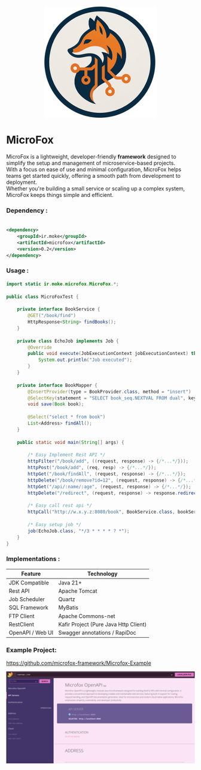 <p align="center">
  <img src="assets/microfox.png" alt="JOS" width="300"/>
</p>

# MicroFox

MicroFox is a lightweight, developer-friendly **framework** designed to simplify the setup and management of
microservice-based projects.    
With a focus on ease of use and minimal configuration, MicroFox helps teams get started quickly, offering a smooth path
from development to deployment.    
Whether you're building a small service or scaling up a complex system, MicroFox keeps things simple and efficient.

### Dependency :

```xml

<dependency>
    <groupId>ir.moke</groupId>
    <artifactId>microfox</artifactId>
    <version>0.2</version>
</dependency>
```

### Usage :

```java
import static ir.moke.microfox.MicroFox.*;

public class MicroFoxTest {

    private interface BookService {
        @GET("/book/find")
        HttpResponse<String> findBooks();
    }

    private class EchoJob implements Job {
        @Override
        public void execute(JobExecutionContext jobExecutionContext) throws JobExecutionException {
            System.out.println("Job executed");
        }
    }

    private interface BookMapper {
        @InsertProvider(type = BookProvider.class, method = "insert")
        @SelectKey(statement = "SELECT book_seq.NEXTVAL FROM dual", keyProperty = "id", before = true, resultType = Long.class)
        void save(Book book);

        @Select("select * from book")
        List<Address> findAll();
    }

    public static void main(String[] args) {

        /* Easy Implement Rest API */
        httpFilter("/book/add", ((request, response) -> {/*...*/}));
        httpPost("/book/add", (req, resp) -> {/*...*/});
        httpGet("/book/findAll", (request, response) -> {/*...*/});
        httpDelete("/book/remove?id=12", (request, response) -> {/*...*/});
        httpGet("/api/:name/:age", (request, response) -> {/*...*/});
        httpDelete("/redirect", (request, response) -> response.redirect("/book/find"));

        /* Easy call rest api */
        httpCall("http://w.x.y.z:8080/book", BookService.class, bookService -> {/*...*/});

        /* Easy setup job */
        job(EchoJob.class, "*/3 * * * * ? *");
    }
}
```

### Implementations :

| **Feature**      | **Technology**                        |
|------------------|---------------------------------------|
| JDK Compatible   | Java 21+                              |
| Rest API         | Apache Tomcat                         |
| Job Scheduler    | Quartz                                |
| SQL Framework    | MyBatis                               |
| FTP Client       | Apache Commons-net                    |
| RestClient       | Kafir Project (Pure Java Http Client) |
| OpenAPI / Web UI | Swagger annotations / RapiDoc         |    

### Example Project:

https://github.com/microfox-framework/Microfox-Example

<p align="center">
  <img src="assets/RapiDoc.png" alt="JOS" width="800"/>
</p>